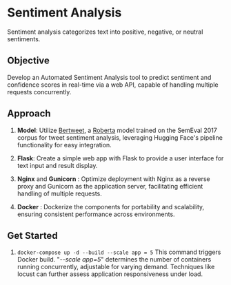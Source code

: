 # Sentiment Analysis
Sentiment analysis categorizes text into positive, negative, or neutral sentiments.

## Objective

Develop an Automated Sentiment Analysis tool to predict sentiment and confidence scores in real-time via a web API, capable of handling multiple requests concurrently.

## Approach

  1. __Model__:  Utilize [Bertweet](https://huggingface.co/finiteautomata/bertweet-base-sentiment-analysis?text=I+like+you.+I+love+you), a [Roberta](https://arxiv.org/abs/1907.11692) model trained on the SemEval 2017 corpus for tweet sentiment analysis, leveraging Hugging Face's pipeline functionality for easy integration.
  
  2. __Flask__: Create a simple web app with Flask to provide a user interface for text input and result display.

  3. __Nginx__ and __Gunicorn__ : Optimize deployment with Nginx as a reverse proxy and Gunicorn as the application server, facilitating efficient handling of multiple requests.
   
  4. __Docker__ : Dockerize the components for portability and scalability, ensuring consistent performance across environments.

## Get Started
   
1. ```docker-compose up -d --build --scale app = 5```
   This command triggers Docker build. "*--scale app=5*" determines the number of containers running concurrently, adjustable for varying demand. Techniques like locust can further assess application responsiveness under load.
